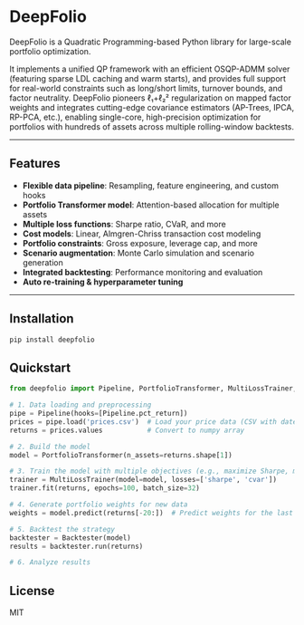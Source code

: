# DeepFolio

DeepFolio is a Quadratic Programming-based Python library for large-scale portfolio optimization.

It implements a unified QP framework with an efficient OSQP-ADMM solver (featuring sparse LDL caching and warm starts), and provides full support for real-world constraints such as long/short limits, turnover bounds, and factor neutrality. DeepFolio pioneers ℓ₁+ℓ₂² regularization on mapped factor weights and integrates cutting-edge covariance estimators (AP-Trees, IPCA, RP-PCA, etc.), enabling single-core, high-precision optimization for portfolios with hundreds of assets across multiple rolling-window backtests.

---

## Features

- **Flexible data pipeline**: Resampling, feature engineering, and custom hooks
- **Portfolio Transformer model**: Attention-based allocation for multiple assets
- **Multiple loss functions**: Sharpe ratio, CVaR, and more
- **Cost models**: Linear, Almgren-Chriss transaction cost modeling
- **Portfolio constraints**: Gross exposure, leverage cap, and more
- **Scenario augmentation**: Monte Carlo simulation and scenario generation
- **Integrated backtesting**: Performance monitoring and evaluation
- **Auto re-training & hyperparameter tuning**

---

## Installation

```bash
pip install deepfolio
```

## Quickstart

```python
from deepfolio import Pipeline, PortfolioTransformer, MultiLossTrainer, Backtester

# 1. Data loading and preprocessing
pipe = Pipeline(hooks=[Pipeline.pct_return])
prices = pipe.load('prices.csv')  # Load your price data (CSV with datetime index and asset columns)
returns = prices.values           # Convert to numpy array

# 2. Build the model
model = PortfolioTransformer(n_assets=returns.shape[1])

# 3. Train the model with multiple objectives (e.g., maximize Sharpe, minimize CVaR)
trainer = MultiLossTrainer(model=model, losses=['sharpe', 'cvar'])
trainer.fit(returns, epochs=100, batch_size=32)

# 4. Generate portfolio weights for new data
weights = model.predict(returns[-20:])  # Predict weights for the last 20 periods

# 5. Backtest the strategy
backtester = Backtester(model)
results = backtester.run(returns)

# 6. Analyze results
```

## License

MIT
